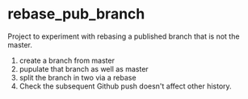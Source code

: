 # rebase\_pub\_branch

Project to experiment with rebasing a published branch that is not the master.

1. create a branch from master
2. pupulate that branch as well as master
3. split the branch in two via a rebase
4.	Check the subsequent Github push doesn't affect other history.